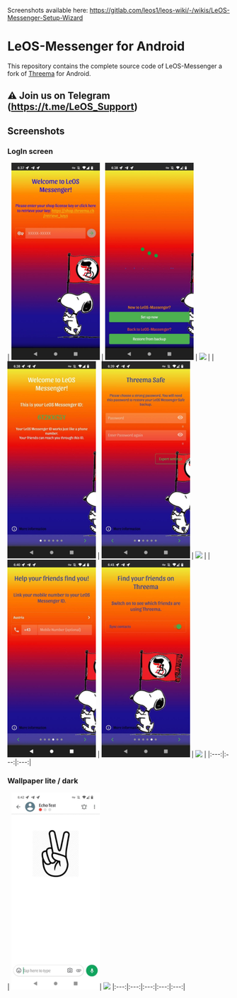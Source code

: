 Screenshots available here: https://gitlab.com/leos1/leos-wiki/-/wikis/LeOS-Messenger-Setup-Wizard

# LeOS-Messenger for Android

This repository contains the complete source code of LeOS-Messenger a fork of
[Threema](https://threema.ch/) for Android.

## ⚠ Join us on Telegram (https://t.me/LeOS_Support)

## Screenshots
### LogIn screen
| <img src="screenshots/1.jpg" width="200"/> | <img src="screenshots/2.jpg" width="200"/> | <img src="screenshots/3" width="200"/> |
| <img src="screenshots/4.jpg" width="200"/> | <img src="screenshots/5.jpg" width="200"/> | <img src="screenshots/6" width="200"/> |
| <img src="screenshots/7.jpg" width="200"/> | <img src="screenshots/8.jpg" width="200"/> | <img src="screenshots/9" width="200"/> |
|:---:|:---:|:---:|

### Wallpaper lite / dark
| <img src="screenshots/WallpaperLite.jpg" width="200"/>| <img src="screenshots/WallpaerDark.jpg" width="200"/>
|:---:|:---:|:---:|:---:|:---:|
